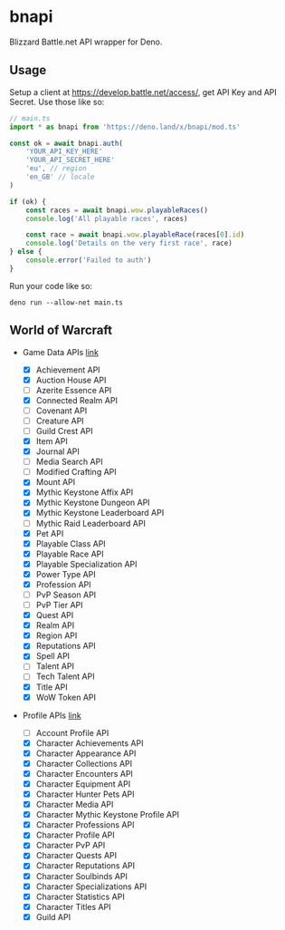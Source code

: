 # bnapi

Blizzard Battle.net API wrapper for Deno.

## Usage

Setup a client at https://develop.battle.net/access/, get API Key and API Secret. Use those like so:

```ts
// main.ts
import * as bnapi from 'https://deno.land/x/bnapi/mod.ts'

const ok = await bnapi.auth(
    'YOUR_API_KEY_HERE'
    'YOUR_API_SECRET_HERE'
    'eu', // region
    'en_GB' // locale
)

if (ok) {
    const races = await bnapi.wow.playableRaces()
    console.log('All playable races', races)

    const race = await bnapi.wow.playableRace(races[0].id)
    console.log('Details on the very first race', race)
} else {
    console.error('Failed to auth')
}
```

Run your code like so:

```
deno run --allow-net main.ts
```

## World of Warcraft

- Game Data APIs [link](https://develop.battle.net/documentation/world-of-warcraft/game-data-apis)

    - [x] Achievement API
    - [x] Auction House API
    - [ ] Azerite Essence API
    - [x] Connected Realm API
    - [ ] Covenant API
    - [ ] Creature API
    - [ ] Guild Crest API
    - [x] Item API
    - [x] Journal API
    - [ ] Media Search API
    - [ ] Modified Crafting API
    - [x] Mount API
    - [x] Mythic Keystone Affix API
    - [x] Mythic Keystone Dungeon API
    - [x] Mythic Keystone Leaderboard API
    - [ ] Mythic Raid Leaderboard API
    - [x] Pet API
    - [x] Playable Class API
    - [x] Playable Race API
    - [x] Playable Specialization API
    - [x] Power Type API
    - [x] Profession API
    - [ ] PvP Season API
    - [ ] PvP Tier API
    - [x] Quest API
    - [x] Realm API
    - [x] Region API
    - [x] Reputations API
    - [x] Spell API
    - [ ] Talent API
    - [ ] Tech Talent API
    - [x] Title API
    - [x] WoW Token API

- Profile APIs [link](https://develop.battle.net/documentation/world-of-warcraft/profile-apis)

    - [ ] Account Profile API
    - [x] Character Achievements API
    - [x] Character Appearance API
    - [x] Character Collections API
    - [x] Character Encounters API
    - [x] Character Equipment API
    - [x] Character Hunter Pets API
    - [x] Character Media API
    - [x] Character Mythic Keystone Profile API
    - [x] Character Professions API
    - [x] Character Profile API
    - [x] Character PvP API
    - [x] Character Quests API
    - [x] Character Reputations API
    - [x] Character Soulbinds API
    - [x] Character Specializations API
    - [x] Character Statistics API
    - [x] Character Titles API
    - [x] Guild API
